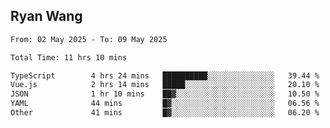 ## Ryan Wang

<!--START_SECTION:waka-->

```txt
From: 02 May 2025 - To: 09 May 2025

Total Time: 11 hrs 10 mins

TypeScript        4 hrs 24 mins   ██████████░░░░░░░░░░░░░░░   39.44 %
Vue.js            2 hrs 14 mins   █████░░░░░░░░░░░░░░░░░░░░   20.10 %
JSON              1 hr 10 mins    ██▓░░░░░░░░░░░░░░░░░░░░░░   10.50 %
YAML              44 mins         █▓░░░░░░░░░░░░░░░░░░░░░░░   06.56 %
Other             41 mins         █▓░░░░░░░░░░░░░░░░░░░░░░░   06.20 %
```

<!--END_SECTION:waka-->
